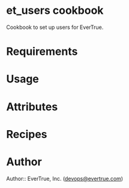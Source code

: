 # et_users cookbook

Cookbook to set up users for EverTrue.

# Requirements

# Usage

# Attributes

# Recipes

# Author

Author:: EverTrue, Inc. (<devops@evertrue.com>)
